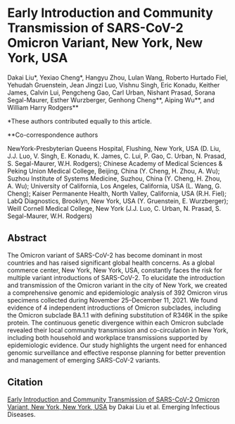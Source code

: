# Early Introduction and Community Transmission of SARS-CoV-2 Omicron Variant, New York, New York, USA

Dakai Liu*, Yexiao Cheng*, Hangyu Zhou, Lulan Wang, Roberto Hurtado Fiel, Yehudah Gruenstein, Jean Jingzi Luo, Vishnu Singh, Eric Konadu, Keither James, Calvin Lui, Pengcheng Gao, Carl Urban, Nishant Prasad, Sorana Segal-Maurer, Esther Wurzberger, Genhong Cheng**, Aiping Wu**, and William Harry Rodgers**

*These authors contributed equally to this article.

**Co-correspondence authors

NewYork-Presbyterian Queens Hospital, Flushing, New York, USA (D. Liu, J.J. Luo, V. Singh, E. Konadu, K. James, C. Lui, P. Gao, C. Urban, N. Prasad, S. Segal-Maurer, W.H. Rodgers); Chinese Academy of Medical Sciences & Peking Union Medical College, Beijing, China (Y. Cheng, H. Zhou, A. Wu); Suzhou Institute of Systems Medicine, Suzhou, China (Y. Cheng, H. Zhou, A. Wu); University of California, Los Angeles, California, USA (L. Wang, G. Cheng); Kaiser Permanente Health, North Valley, California, USA (R.H. Fiel); LabQ Diagnostics, Brooklyn, New York, USA (Y. Gruenstein, E. Wurzberger); Weill Cornell Medical College, New York (J.J. Luo, C. Urban, N. Prasad, S. Segal-Maurer, W.H. Rodgers)

## Abstract

The Omicron variant of SARS-CoV-2 has become dominant in most countries and has raised significant global health concerns. As a global commerce center, New York, New York, USA, constantly faces the risk for multiple variant introductions of SARS-CoV-2. To elucidate the introduction and transmission of the Omicron variant in the city of New York, we created a comprehensive genomic and epidemiologic analysis of 392 Omicron virus specimens collected during November 25–December 11, 2021. We found evidence of 4 independent introductions of Omicron subclades, including the Omicron subclade BA.1.1 with defining substitution of R346K in the spike protein. The continuous genetic divergence within each Omicron subclade revealed their local community transmission and co-circulation in New York, including both household and workplace transmissions supported by epidemiologic evidence. Our study highlights the urgent need for enhanced genomic surveillance and effective response planning for better prevention and management of emerging SARS-CoV-2 variants.

## Citation

[Early Introduction and Community Transmission of SARS-CoV-2 Omicron Variant, New York, New York, USA](https://wwwnc.cdc.gov/eid/article/29/2/22-0817_article) by Dakai Liu et al. Emerging Infectious Diseases.
